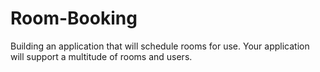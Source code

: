# Room-Booking
Building an application that will schedule rooms for use. Your application will support a multitude of rooms and users.
